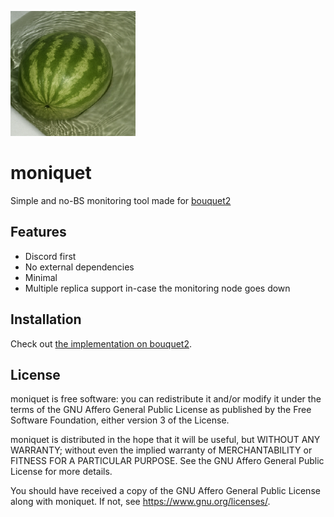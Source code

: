 ![karpuz.png](./karpuz.png)

# moniquet
Simple and no-BS monitoring tool made for [bouquet2](https://github.com/kreatoo/bouquet2)

## Features
- Discord first
- No external dependencies
- Minimal
- Multiple replica support in-case the monitoring node goes down

## Installation
Check out [the implementation on bouquet2](https://github.com/kreatoo/bouquet2/tree/main/manifests/core/moniquet).

## License
moniquet is free software: you can redistribute it and/or modify it under the terms of the GNU Affero General Public License as published by the Free Software Foundation, either version 3 of the License.

moniquet is distributed in the hope that it will be useful, but WITHOUT ANY WARRANTY; without even the implied warranty of MERCHANTABILITY or FITNESS FOR A PARTICULAR PURPOSE. See the GNU Affero General Public License for more details.

You should have received a copy of the GNU Affero General Public License along with moniquet. If not, see https://www.gnu.org/licenses/.
